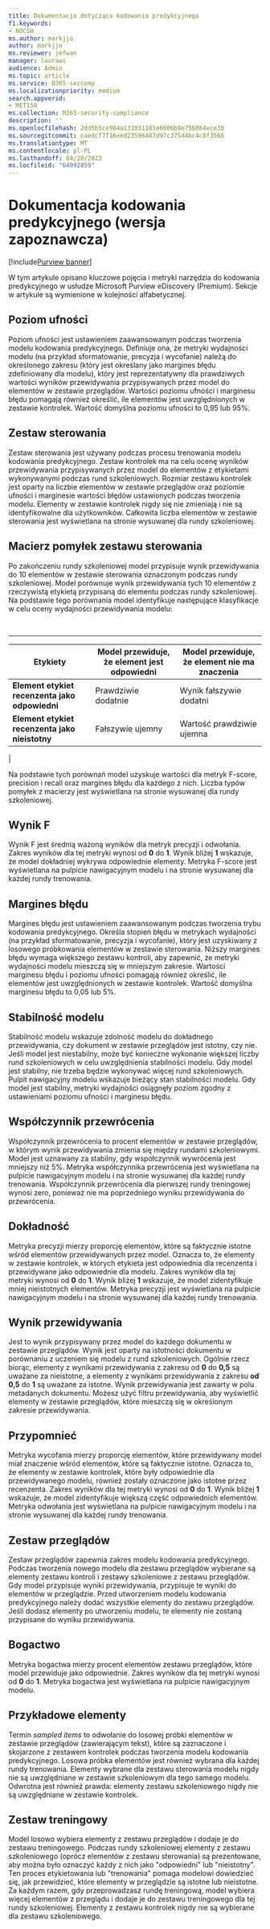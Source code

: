 ```yaml
---
title: Dokumentacja dotycząca kodowania predykcyjnego
f1.keywords:
- NOCSH
ms.author: markjjo
author: markjjo
ms.reviewer: jefwan
manager: laurawi
audience: Admin
ms.topic: article
ms.service: O365-seccomp
ms.localizationpriority: medium
search.appverid:
- MET150
ms.collection: M365-security-compliance
description: ''
ms.openlocfilehash: 2dd5b5ce984a131031101e6606b8e758864ece30
ms.sourcegitcommit: caedcf7f16eed23596487d97c375d4bc4c8f3566
ms.translationtype: MT
ms.contentlocale: pl-PL
ms.lasthandoff: 04/20/2022
ms.locfileid: "64992859"
---
```

# <a name="predictive-coding-reference-preview"></a>Dokumentacja kodowania predykcyjnego (wersja zapoznawcza)

[!include[Purview banner](../includes/purview-rebrand-banner.md)]

W tym artykule opisano kluczowe pojęcia i metryki narzędzia do kodowania predykcyjnego w usłudze Microsoft Purview eDiscovery (Premium). Sekcje w artykule są wymienione w kolejności alfabetycznej.

## <a name="confidence-level"></a>Poziom ufności

Poziom ufności jest ustawieniem zaawansowanym podczas tworzenia modelu kodowania predykcyjnego. Definiuje ona, że metryki wydajności modelu (na przykład sformatowanie, precyzja i wycofanie) należą do określonego zakresu (który jest określany jako margines błędu zdefiniowany dla modelu), który jest reprezentatywny dla prawdziwych wartości wyników przewidywania przypisywanych przez model do elementów w zestawie przeglądów. Wartości poziomu ufności i marginesu błędu pomagają również określić, ile elementów jest uwzględnionych w zestawie kontrolek. Wartość domyślna poziomu ufności to 0,95 lub 95%.

## <a name="control-set"></a>Zestaw sterowania

Zestaw sterowania jest używany podczas procesu trenowania modelu kodowania predykcyjnego. Zestaw kontrolek ma na celu ocenę wyników przewidywania przypisywanych przez model do elementów z etykietami wykonywanymi podczas rund szkoleniowych. Rozmiar zestawu kontrolek jest oparty na liczbie elementów w zestawie przeglądów oraz poziomie ufności i marginesie wartości błędów ustawionych podczas tworzenia modelu. Elementy w zestawie kontrolek nigdy się nie zmieniają i nie są identyfikowalne dla użytkowników. Całkowita liczba elementów w zestawie sterowania jest wyświetlana na stronie wysuwanej dla rundy szkoleniowej.

## <a name="control-set-confusion-matrix"></a>Macierz pomyłek zestawu sterowania

Po zakończeniu rundy szkoleniowej model przypisuje wynik przewidywania do 10 elementów w zestawie sterowania oznaczonym podczas rundy szkoleniowej. Model porównuje wynik przewidywania tych 10 elementów z rzeczywistą etykietą przypisaną do elementu podczas rundy szkoleniowej. Na podstawie tego porównania model identyfikuje następujące klasyfikacje w celu oceny wydajności przewidywania modelu:

<br>

****

|Etykiety|Model przewiduje, że element jest odpowiedni|Model przewiduje, że element nie ma znaczenia|
|---|---|---|
|**Element etykiet recenzenta jako odpowiedni**|Prawdziwie dodatnie|Wynik fałszywie dodatni|
|**Element etykiet recenzenta jako nieistotny**|Fałszywie ujemny|Wartość prawdziwie ujemna|
|

Na podstawie tych porównań model uzyskuje wartości dla metryk F-score, precision i recall oraz margines błędu dla każdego z nich. Liczba typów pomyłek z macierzy jest wyświetlana na stronie wysuwanej dla rundy szkoleniowej.

## <a name="f-score"></a>Wynik F

Wynik F jest średnią ważoną wyników dla metryk precyzji i odwołania.  Zakres wyników dla tej metryki wynosi od **0** do **1**. Wynik bliżej **1** wskazuje, że model dokładniej wykrywa odpowiednie elementy. Metryka F-score jest wyświetlana na pulpicie nawigacyjnym modelu i na stronie wysuwanej dla każdej rundy trenowania.

## <a name="margin-of-error"></a>Margines błędu

Margines błędu jest ustawieniem zaawansowanym podczas tworzenia trybu kodowania predykcyjnego. Określa stopień błędu w metrykach wydajności (na przykład sformatowanie, precyzja i wycofanie), który jest uzyskiwany z losowego próbkowania elementów w zestawie sterowania. Niższy margines błędu wymaga większego zestawu kontroli, aby zapewnić, że metryki wydajności modelu mieszczą się w mniejszym zakresie. Wartości marginesu błędu i poziomu ufności pomagają również określić, ile elementów jest uwzględnionych w zestawie kontrolek. Wartość domyślna marginesu błędu to 0,05 lub 5%.

## <a name="model-stability"></a>Stabilność modelu

Stabilność modelu wskazuje zdolność modelu do dokładnego przewidywania, czy dokument w zestawie przeglądów jest istotny, czy nie. Jeśli model jest niestabilny, może być konieczne wykonanie większej liczby rund szkoleniowych w celu uwzględnienia stabilności modelu. Gdy model jest stabilny, nie trzeba będzie wykonywać więcej rund szkoleniowych. Pulpit nawigacyjny modelu wskazuje bieżący stan stabilności modelu. Gdy model jest stabilny, metryki wydajności osiągnęły poziom zgodny z ustawieniami poziomu ufności i marginesu błędu.

## <a name="overturn-rate"></a>Współczynnik przewrócenia

Współczynnik przewrócenia to procent elementów w zestawie przeglądów, w którym wynik przewidywania zmienia się między rundami szkoleniowymi. Model jest uznawany za stabilny, gdy współczynnik wywrócenia jest mniejszy niż 5%. Metryka współczynnika przewrócenia jest wyświetlana na pulpicie nawigacyjnym modelu i na stronie wysuwanej dla każdej rundy trenowania. Współczynnik przewrócenia dla pierwszej rundy treningowej wynosi zero, ponieważ nie ma poprzedniego wyniku przewidywania do przewrócenia.

## <a name="precision"></a>Dokładność

Metryka precyzji mierzy proporcję elementów, które są faktycznie istotne wśród elementów przewidywanych przez model. Oznacza to, że elementy w zestawie kontrolek, w których etykieta jest odpowiednia dla recenzenta i przewidywane jako odpowiednie dla modelu. Zakres wyników dla tej metryki wynosi od **0** do **1**. Wynik bliżej **1** wskazuje, że model zidentyfikuje mniej nieistotnych elementów. Metryka precyzji jest wyświetlana na pulpicie nawigacyjnym modelu i na stronie wysuwanej dla każdej rundy trenowania.

## <a name="prediction-score"></a>Wynik przewidywania

Jest to wynik przypisywany przez model do każdego dokumentu w zestawie przeglądów. Wynik jest oparty na istotności dokumentu w porównaniu z uczeniem się modelu z rund szkoleniowych. Ogólnie rzecz biorąc, elementy z wynikami przewidywania z zakresu od **0** do **0,5** są uważane za nieistotne, a elementy z wynikami przewidywania z zakresu **od 0,5** do **1** są uważane za istotne. Wynik przewidywania jest zawarty w polu metadanych dokumentu. Możesz użyć filtru przewidywania, aby wyświetlić elementy w zestawie przeglądów, które mieszczą się w określonym zakresie przewidywania.

## <a name="recall"></a>Przypomnieć

Metryka wycofania mierzy proporcję elementów, które przewidywany model miał znaczenie wśród elementów, które są faktycznie istotne. Oznacza to, że elementy w zestawie kontrolek, które były odpowiednie dla przewidywanego modelu, również zostały oznaczone jako istotne przez recenzenta. Zakres wyników dla tej metryki wynosi od **0** do **1**. Wynik bliżej **1** wskazuje, że model zidentyfikuje większą część odpowiednich elementów. Metryka odwołania jest wyświetlana na pulpicie nawigacyjnym modelu i na stronie wysuwanej dla każdej rundy trenowania.

## <a name="review-set"></a>Zestaw przeglądów

Zestaw przeglądów zapewnia zakres modelu kodowania predykcyjnego. Podczas tworzenia nowego modelu dla zestawu przeglądów wybierane są elementy zestawu kontroli i zestawy szkoleniowe z zestawu przeglądów. Gdy model przypisuje wyniki przewidywania, przypisuje te wyniki do elementów w przeglądzie. Przed utworzeniem modelu kodowania predykcyjnego należy dodać wszystkie elementy do zestawu przeglądów. Jeśli dodasz elementy po utworzeniu modelu, te elementy nie zostaną przypisane do wyniku przewidywania.

## <a name="richness"></a>Bogactwo

Metryka bogactwa mierzy procent elementów zestawu przeglądów, które model przewiduje jako odpowiednie. Zakres wyników dla tej metryki wynosi od **0** do **1**. Metryka bogactwa jest wyświetlana na pulpicie nawigacyjnym modelu.

## <a name="sampled-items"></a>Przykładowe elementy

Termin *sampled items* to odwołanie do losowej próbki elementów w zestawie przeglądów (zawierającym tekst), które są zaznaczone i skojarzone z zestawem kontrolek podczas tworzenia modelu kodowania predykcyjnego. Losowa próbka elementów jest również wybrana dla każdej rundy trenowania. Elementy wybrane dla zestawu sterowania modelu nigdy nie są uwzględniane w zestawie szkoleniowym dla tego samego modelu. Odwrotna jest również prawda: elementy zestawu szkoleniowego nigdy nie są uwzględniane w zestawie kontrolek.

## <a name="training-set"></a>Zestaw treningowy

Model losowo wybiera elementy z zestawu przeglądów i dodaje je do zestawu treningowego. Podczas rundy szkoleniowej elementy z zestawu szkoleniowego (oprócz elementów z zestawu sterowania) są prezentowane, aby można było oznaczyć każdy z nich jako "odpowiedni" lub "nieistotny". Ten proces etykietowania lub "trenowania" pomaga modelowi dowiedzieć się, jak przewidzieć, które elementy w przeglądzie są istotne lub nieistotne. Za każdym razem, gdy przeprowadzasz rundę treningową, model wybiera więcej elementów z przeglądu i dodaje je do zestawu treningowego dla tej rundy szkoleniowej. Elementy z zestawu kontrolek nigdy nie są wybierane dla zestawu szkoleniowego.

